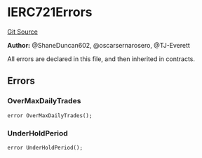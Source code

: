 # IERC721Errors
[Git Source](https://github.com/thrackle-io/tron/blob/63fcd46f6c4c395f84afa43dab91856da44b1c42/src/common/IErrors.sol)

**Author:**
@ShaneDuncan602, @oscarsernarosero, @TJ-Everett

All errors are declared in this file, and then inherited in contracts.


## Errors
### OverMaxDailyTrades

```solidity
error OverMaxDailyTrades();
```

### UnderHoldPeriod

```solidity
error UnderHoldPeriod();
```

